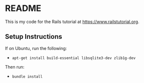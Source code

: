 # README

This is my code for the Rails tutorial at https://www.railstutorial.org.

## Setup Instructions

If on Ubuntu, run the following:
* `apt-get install build-essential libsqlite3-dev zlib1g-dev`

Then run:
* `bundle install`


